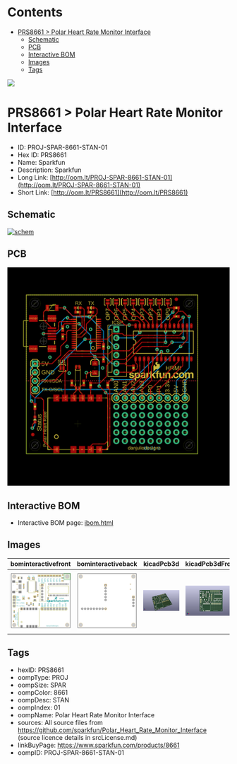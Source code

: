 



Contents
========

* [PRS8661 > Polar Heart Rate Monitor Interface](#prs8661--polar-heart-rate-monitor-interface)
	* [Schematic](#schematic)
	* [PCB](#pcb)
	* [Interactive BOM](#interactive-bom)
	* [Images](#images)
	* [Tags](#tags)
  
![][im]
# PRS8661 > Polar Heart Rate Monitor Interface

- ID: PROJ-SPAR-8661-STAN-01
- Hex ID: PRS8661
- Name: Sparkfun
- Description: Sparkfun
- Long Link: [http://oom.lt/PROJ-SPAR-8661-STAN-01](http://oom.lt/PROJ-SPAR-8661-STAN-01)
- Short Link: [http://oom.lt/PRS8661](http://oom.lt/PRS8661)

## Schematic
  
[![schem](eagleSchemImage.png)](eagleSchemImage.png)
## PCB
  
[![pcb](eagleImage.png)](eagleImage.png)
## Interactive BOM

- Interactive BOM page: [ibom.html](https://htmlpreview.github.io/?https://github.com/oomlout/oomlout_OOMP_projects/blob/main/PROJ-SPAR-8661-STAN-01/kicad/bom/ibom.html)

## Images
  
  

|bominteractivefront|bominteractiveback|kicadPcb3d|kicadPcb3dFront|kicadPcb3dBack|eagleImage|eagleSchemImage|
| :---: | :---: | :---: | :---: | :---: | :---: | :---: |
|[![bominteractivefront](bomFront_140.png)](bomFront.png)|[![bominteractiveback](bomBack_140.png)](bomBack.png)|[![kicadPcb3d](kicadPcb3d_140.png)](kicadPcb3d.png)|[![kicadPcb3dFront](kicadPcb3dFront_140.png)](kicadPcb3dFront.png)|[![kicadPcb3dBack](kicadPcb3dBack_140.png)](kicadPcb3dBack.png)|[![eagleImage](eagleImage_140.png)](eagleImage.png)|[![eagleSchemImage](eagleSchemImage_140.png)](eagleSchemImage.png)|

## Tags

- hexID: PRS8661
- oompType: PROJ
- oompSize: SPAR
- oompColor: 8661
- oompDesc: STAN
- oompIndex: 01
- oompName: Polar Heart Rate Monitor Interface
- sources: All source files from https://github.com/sparkfun/Polar_Heart_Rate_Monitor_Interface (source licence details in srcLicense.md)
- linkBuyPage: https://www.sparkfun.com/products/8661
- oompID: PROJ-SPAR-8661-STAN-01



[im]: kicadPcb3d_450.png
